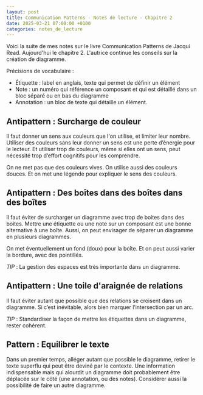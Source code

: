 ```yaml
---
layout: post
title: Communication Patterns - Notes de lecture - Chapitre 2
date: 2025-03-21 07:00:00 +0100
categories: notes_de_lecture
---
```

Voici la suite de mes notes sur le livre Communication Patterns de Jacqui Read. 
Aujourd'hui le chapitre 2. 
L'autrice continue les conseils sur la création de diagramme. 

Précisions de vocabulaire : 
* Étiquette : label en anglais, texte qui permet de définir un élément
* Note : un numéro qui référence un composant et qui est détaillé dans un bloc séparé ou en bas du diagramme
* Annotation : un bloc de texte qui détaille un élément.

## Antipattern : Surcharge de couleur
Il faut donner un sens aux couleurs que l'on utilise, et limiter leur nombre. 
Utiliser des couleurs sans leur donner un sens est une perte d’énergie pour le lecteur. 
Et utiliser trop de couleurs, même si elles ont un sens, peut nécessité trop d’effort cognitifs pour les comprendre.  

On ne met pas que des couleurs vives. 
On utilise aussi des couleurs douces. 
Et on met une légende pour expliquer le sens des couleurs. 

## Antipattern : Des boîtes dans des boîtes dans des boîtes
Il faut éviter de surcharger un diagramme avec trop de boites dans des boites. 
Mettre une étiquette ou une note sur un composant est une bonne alternative à une boîte. 
Aussi, on peut envisager de séparer un diagramme en plusieurs diagrammes. 

On met éventuellement un fond (doux) pour la boîte. 
Et on peut aussi varier la bordure, avec des pointillés. 

*TIP* : La gestion des espaces est très importante dans un diagramme.

## Antipattern : Une toile d'araignée de relations
Il faut éviter autant que possible que des relations se croisent dans un diagramme. 
Si c’est inévitable, alors bien marquer l’intersection par un arc. 

*TIP* : Standardiser la façon de mettre les étiquettes dans un diagramme, rester cohérent. 

## Pattern : Equilibrer le texte
Dans un premier temps, alléger autant que possible le diagramme, retirer le texte superflu qui peut être deviné par le contexte. 
Une information indispensable mais qui alourdit un diagramme doit probablement être déplacée sur le côté (une annotation, ou des notes). 
Considérer aussi la possibilité de faire un autre diagramme.